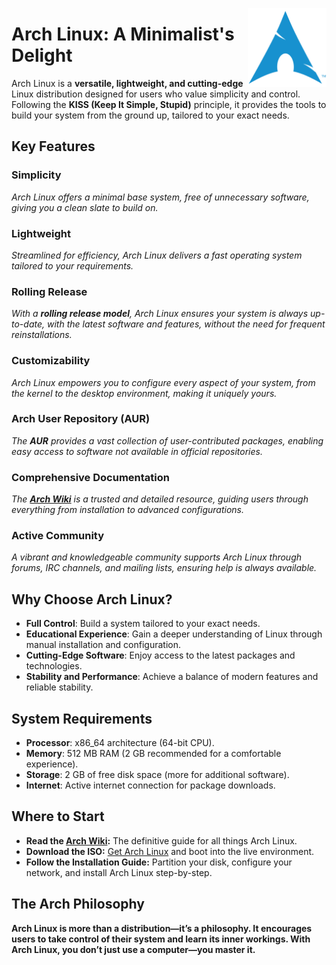 <img
  src="https://raw.githubusercontent.com/harilvfs/assets/refs/heads/main/archlinux/arch_linux.svg"
  alt="arch"
  width="25%"
  align="right"
 />

# Arch Linux: A Minimalist's Delight  

Arch Linux is a **versatile, lightweight, and cutting-edge** Linux distribution designed for users who value simplicity and control. Following the **KISS (Keep It Simple, Stupid)** principle, it provides the tools to build your system from the ground up, tailored to your exact needs.  

## Key Features  

### Simplicity  
*Arch Linux offers a minimal base system, free of unnecessary software, giving you a clean slate to build on.*

### Lightweight  
*Streamlined for efficiency, Arch Linux delivers a fast operating system tailored to your requirements.*

### Rolling Release  
*With a **rolling release model**, Arch Linux ensures your system is always up-to-date, with the latest software and features, without the need for frequent reinstallations.*

### Customizability  
*Arch Linux empowers you to configure every aspect of your system, from the kernel to the desktop environment, making it uniquely yours.*

### Arch User Repository (AUR)  
*The **AUR** provides a vast collection of user-contributed packages, enabling easy access to software not available in official repositories.*  

### Comprehensive Documentation  
*The **[Arch Wiki](https://wiki.archlinux.org)** is a trusted and detailed resource, guiding users through everything from installation to advanced configurations.*  

### Active Community  
*A vibrant and knowledgeable community supports Arch Linux through forums, IRC channels, and mailing lists, ensuring help is always available.*


## Why Choose Arch Linux?  

- **Full Control**: Build a system tailored to your exact needs.  
- **Educational Experience**: Gain a deeper understanding of Linux through manual installation and configuration.  
- **Cutting-Edge Software**: Enjoy access to the latest packages and technologies.  
- **Stability and Performance**: Achieve a balance of modern features and reliable stability.  


## System Requirements  

- **Processor**: x86_64 architecture (64-bit CPU).  
- **Memory**: 512 MB RAM (2 GB recommended for a comfortable experience).  
- **Storage**: 2 GB of free disk space (more for additional software).  
- **Internet**: Active internet connection for package downloads.  


## Where to Start  

- **Read the [Arch Wiki](https://wiki.archlinux.org):** The definitive guide for all things Arch Linux.  
- **Download the ISO:** [Get Arch Linux](https://archlinux.org/download/) and boot into the live environment.  
- **Follow the Installation Guide:** Partition your disk, configure your network, and install Arch Linux step-by-step.  


## The Arch Philosophy  

**Arch Linux is more than a distribution—it’s a philosophy. It encourages users to take control of their system and learn its inner workings. With Arch Linux, you don’t just use a computer—you master it.**

